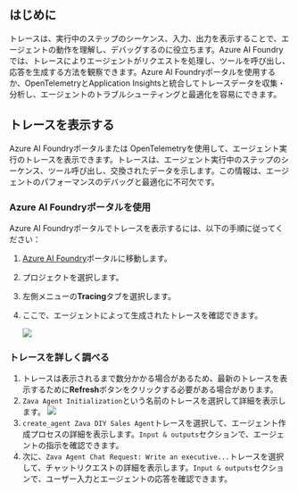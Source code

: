 ## はじめに

トレースは、実行中のステップのシーケンス、入力、出力を表示することで、エージェントの動作を理解し、デバッグするのに役立ちます。Azure AI Foundryでは、トレースによりエージェントがリクエストを処理し、ツールを呼び出し、応答を生成する方法を観察できます。Azure AI Foundryポータルを使用するか、OpenTelemetryとApplication Insightsと統合してトレースデータを収集・分析し、エージェントのトラブルシューティングと最適化を容易にできます。

<!-- ## ラボ演習

=== "Python"

      1. `app.py`ファイルを開きます。
      2. トレースを有効にするために`AZURE_TELEMETRY_ENABLED`変数を`True`に変更します：

         ```python
         AZURE_TELEMETRY_ENABLED = True
         ```

        !!! info "注意"
            この設定はエージェントのテレメトリを有効にします。`app.py`の`initialize`関数で、テレメトリクライアントはAzure Monitorにデータを送信するよう設定されます。

            ```python
             if AZURE_TELEMETRY_ENABLED:
                 configure_azure_monitor(connection_string=await self.project_client.telemetry.get_connection_string())
            ```         

=== "C#"

      tbd -->

<!-- ## エージェントアプリを実行する

1. <kbd>F5</kbd>を押してアプリを実行します。
2. **Preview in Editor**を選択して、新しいエディタタブでエージェントアプリを開きます。

### エージェントとの会話を開始する

以下のプロンプトをエージェントアプリにコピー＆ペーストして会話を開始します：

```plaintext
Write an executive report that analysis the top 5 product categories and compares performance of the online store verses the average for the physical stores.
``` -->

## トレースを表示する

Azure AI Foundryポータルまたは OpenTelemetryを使用して、エージェント実行のトレースを表示できます。トレースは、エージェント実行中のステップのシーケンス、ツール呼び出し、交換されたデータを示します。この情報は、エージェントのパフォーマンスのデバッグと最適化に不可欠です。

### Azure AI Foundryポータルを使用

Azure AI Foundryポータルでトレースを表示するには、以下の手順に従ってください：

1. [Azure AI Foundry](https://ai.azure.com/)ポータルに移動します。
2. プロジェクトを選択します。
3. 左側メニューの**Tracing**タブを選択します。
4. ここで、エージェントによって生成されたトレースを確認できます。

   ![](media/ai-foundry-tracing.png)

### トレースを詳しく調べる

1. トレースは表示されるまで数分かかる場合があるため、最新のトレースを表示するために**Refresh**ボタンをクリックする必要がある場合があります。
2. `Zava Agent Initialization`という名前のトレースを選択して詳細を表示します。
   ![](media/ai-foundry-trace-agent-init.png)
3. `create_agent Zava DIY Sales Agent`トレースを選択して、エージェント作成プロセスの詳細を表示します。`Input & outputs`セクションで、エージェントの指示を確認できます。
4. 次に、`Zava Agent Chat Request: Write an executive...`トレースを選択して、チャットリクエストの詳細を表示します。`Input & outputs`セクションで、ユーザー入力とエージェントの応答を確認できます。

<!-- https://learn.microsoft.com/en-us/azure/ai-foundry/how-to/continuous-evaluation-agents -->
